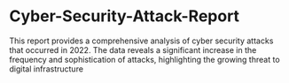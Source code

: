 # Cyber-Security-Attack-Report
This report provides a comprehensive analysis of cyber security attacks that occurred in 2022. The data reveals a significant increase in the frequency and sophistication of attacks, highlighting the growing threat to digital infrastructure
